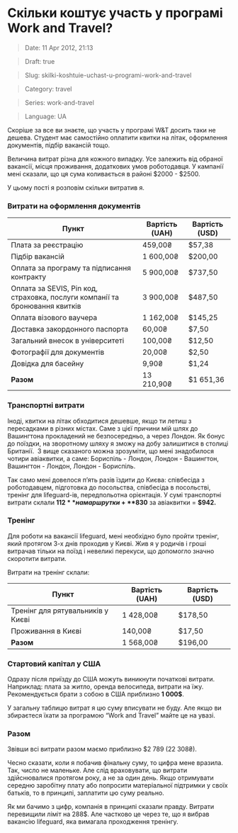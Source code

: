 # Скільки коштує участь у програмі Work and Travel?

> Date: 11 Apr 2012, 21:13

> Draft: true

> Slug: skilki-koshtuie-uchast-u-programi-work-and-travel

> Category: travel

> Series: work-and-travel

> Language: UA

Скоріше за все ви знаєте, що участь у програмі W&T досить таки не дешева. Студент має самостійно оплатити квитки на літак, оформлення документів, підбір вакансій тощо.

Величина витрат різна для кожного випадку. Усе залежить від обраної вакансії, місця проживання, додаткових умов роботодавця. У кампанії мені сказали, що ця сума коливається в районі $2000 - $2500.

У цьому пості я розповім скільки витратив я.

### Витрати на оформлення документів

| **Пункт**                                                                   | **Вартість (UAH)** | **Вартість (USD)** |
| --------------------------------------------------------------------------- | ------------------ | ------------------ |
| Плата за реєстрацію                                                         | 459,00₴            | $57,38             |
| Підбір вакансій                                                             | 1 600,00₴          | $200,00            |
| Оплата за програму та підписання контракту                                  | 5 900,00₴          | $737,50            |
| Оплата за SEVIS, Pin код, страховка, послуги компанії та бронювання квитків | 3 900,00₴          | $487,50            |
| Оплата візового ваучера                                                     | 1 162,00₴          | $145,25            |
| Доставка закордонного паспорта                                              | 60,00₴             | $7,50              |
| Загальний внесок в університеті                                             | 100,00₴            | $12,50             |
| Фотографії для документів                                                   | 20,00₴             | $2,50              |
| Довідка для басейну                                                         | 9,90₴              | $1,24              |
| **Разом**                                                                   | 13 210,90₴         | $1 651,36          |

### Транспортні витрати

Іноді, квитки на літак обходитися дешевше, якщо ти летиш з пересадками в різних містах. Саме з цієї причини мій шлях до Вашингтона прокладений не безпосередньо, а через Лондон. Як бонус до поїздки, на зворотному шляху я зможу на добу залишитися в столиці Британії.  З вище сказаного можна зрозуміти, що мені знадобилося чотири авіаквитки, а саме: Бориспіль - Лондон, Лондон - Вашингтон, Вашингтон - Лондон, Лондон - Бориспіль.

Так само мені довелося п’ять разів їздити до Києва: співбесіда з роботодавцем, підготовка до посольства, співбесіда в посольстві, тренінг для lifeguard-ів, передпольотна орієнтація. У сумі транспортні витрати склали **$112** на маршрутки + **$830** за авіаквитки = **$942.**

### Тренінг

Для роботи на вакансії lifeguard, мені необхідно було пройти тренінг, який протягом 3-х днів проходив у Києві. Жив я у родичів і гроші витрачав тільки на поїзд і невеликі перекуси, що допомогло значно скоротити витрати.

Витрати на тренінг склали:

| **Пункт**                         | **Вартість (UAH)** | **Вартість (USD)** |
| --------------------------------- | ------------------ | ------------------ |
| Тренінг для рятувальників у Києві | 1 428,00₴          | $178,50            |
| Проживання в Києві                | 140,00₴            | $17,50             |
| **Разом**                         | 1 568,00₴          | $196,00            |

### Стартовий капітал у США

Одразу після приїзду до США можуть виникнути початкові витрати. Наприклад: плата за житло, оренда велосипеда, витрати на їжу. Рекомендується брати з собою в США приблизно **1 000$**.

У загальну таблицю витрат я цю суму вписувати не буду. Але якщо ви збираєтеся їхати за програмою “Work and Travel” майте це на увазі.

### Разом

Звівши всі витрати разом маємо приблизно $2 789 (22 308₴).

Чесно сказати, коли я побачив фінальну суму, то цифра мене вразила. Так, число не маленьке. Але слід враховувати, що витрати здійснювалися протягом року, а не за один день. Якщо отримувати середню заробітну плату або попросити матеріальної підтримки у своїх батьків, то в принципі, заплатити цю суму реально.

Як ми бачимо з цифр, компанія в принципі сказали правду. Витрати перевищили ліміт на 288$. Але частково це через те, що я вибрав вакансію lifeguard, яка вимагала проходження тренінгу.


